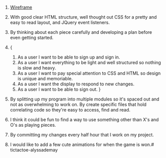 1) [Wireframe](./wireframe.png) 

2) With good clear HTML structure, well thought out CSS for a pretty and easy to read layout, and JQuery event listeners.

3) By thinking about each piece carefully and developing a plan before even getting started.

4) {
    1) As a user I want to be able to sign up and sign in.
    2) As a user I want everything to be light and well structured so nothing is slow and heavy.
    3) As a user I want to pay special attention to CSS and HTML so design is unique and memoriable.     
    4) As a user I want the display to respond to new changes.
    5) As a user I want to be able to sign out.
}

5) By splitting up my program into multiple modules so it's spaced out and not as overwhelming to 
    work on. By create specific files that hold correlating code so they're easy to access, find and read.

6) I think it could be fun to find a way to use something other than X's and O's as playing pieces. 

7) By committing my changes every half hour that I work on my project. 

8) I would like to add a few cute animations for when the game is won.# tictactoe-alyssademay
